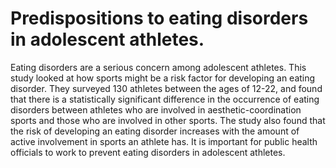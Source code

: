 # Predispositions to eating disorders in adolescent athletes.

Eating disorders are a serious concern among adolescent athletes. This study looked at how sports might be a risk factor for developing an eating disorder. They surveyed 130 athletes between the ages of 12-22, and found that there is a statistically significant difference in the occurrence of eating disorders between athletes who are involved in aesthetic-coordination sports and those who are involved in other sports. The study also found that the risk of developing an eating disorder increases with the amount of active involvement in sports an athlete has. It is important for public health officials to work to prevent eating disorders in adolescent athletes.
